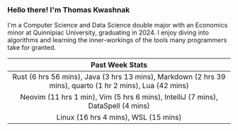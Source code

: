 
### Hello there! I'm Thomas Kwashnak

I'm a Computer Science and Data Science double major with an Economics
minor at Quinnipiac University, graduating in 2024.
I enjoy diving into algorithms and learning the inner-workings of the tools
many programmers take for granted.

| Past Week Stats |
| :---: |
| Rust (6 hrs 56 mins), Java (3 hrs 13 mins), Markdown (2 hrs 39 mins), quarto (1 hr 2 mins), Lua (42 mins) |
| Neovim (11 hrs 1 min), Vim (5 hrs 6 mins), IntelliJ (7 mins), DataSpell (4 mins) |
| Linux (16 hrs 4 mins), WSL (15 mins) |

